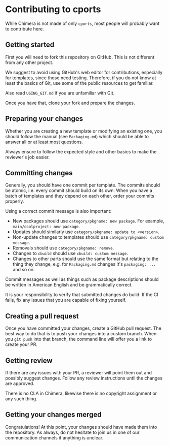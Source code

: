 # Contributing to cports

While Chimera is not made of only `cports`, most people will probably want
to contribute here.

## Getting started

First you will need to fork this repository on GitHub. This is not different
from any other project.

We suggest to avoid using GitHub's web editor for contributions, especially
for templates, since those need testing. Therefore, if you do not know at
least the basics of Git, use some of the public resources to get familiar.

Also read `USING_GIT.md` if you are unfamiliar with Git.

Once you have that, clone your fork and prepare the changes.

## Preparing your changes

Whether you are creating a new template or modifying an existing one, you
should follow the manual (see `Packaging.md`) which should be able to answer
all or at least most questions.

Always ensure to follow the expected style and other basics to make the
reviewer's job easier.

## Committing changes

Generally, you should have one commit per template. The commits should be
atomic, i.e. every commit should build on its own. When you have a batch
of templates and they depend on each other, order your commits properly.

Using a correct commit message is also important:

* New packages should use `category/pkgname: new package`. For
  example, `main/coolproject: new package`.
* Updates should similarly use `category/pkgname: update to <version>`.
* Non-update changes to templates should use `category/pkgname: custom message`.
* Removals should use `category/pkgname: remove`.
* Changes to `cbuild` should use `cbuild: custom message`.
* Changes to other parts should use the same format but relating to the thing
  they change, e.g. for `Packaging.md` changes it's `packaging: ...` and so on.

Commit messages as well as things such as package descriptions should be
written in American English and be grammatically correct.

It is your responsibility to verify that submitted changes do build. If the
CI fails, fix any issues that you are capable of fixing yourself.

## Creating a pull request

Once you have committed your changes, create a GitHub pull request. The best
way to do that is to push your changes into a custom branch. When you `git push`
into that branch, the command line will offer you a link to create your PR.

## Getting review

If there are any issues with your PR, a reviewer will point them out and possibly
suggest changes. Follow any review instructions until the changes are approved.

There is no CLA in Chimera, likewise there is no copyright assignment or any
such thing.

## Getting your changes merged

Congratulations! At this point, your changes should have made them into the
repository. As always, do not hesitate to join us in one of our communication
channels if anything is unclear.
